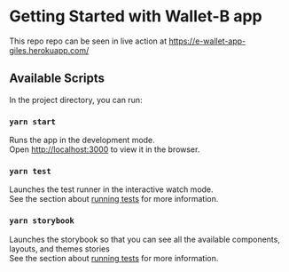 # Getting Started with Wallet-B app

This repo repo can be seen in live action at https://e-wallet-app-giles.herokuapp.com/


## Available Scripts

In the project directory, you can run:

### `yarn start`

Runs the app in the development mode.\
Open [http://localhost:3000](http://localhost:3000) to view it in the browser.


### `yarn test`

Launches the test runner in the interactive watch mode.\
See the section about [running tests](https://facebook.github.io/create-react-app/docs/running-tests) for more information.

### `yarn storybook`

Launches the storybook so that you can see all the available components, layouts, and themes stories\
See the section about [running tests](https://facebook.github.io/create-react-app/docs/running-tests) for more information.
